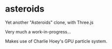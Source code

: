 # asteroids
Yet another "Asteroids" clone, with Three.js

Very much a work-in-progress...

Makes use of Charlie Hoey's GPU particle system.
